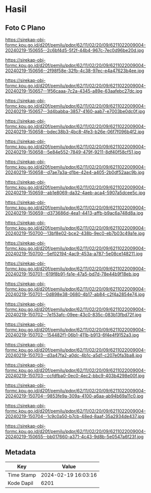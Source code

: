 # Hasil

## Foto C Plano

https://sirekap-obj-formc.kpu.go.id/d20f/pemilu/pdpr/62/11/02/20/09/6211022009004-20240219-150655--2c6bf4d5-5f2f-44b4-967c-7ec0d96be20d.jpg

https://sirekap-obj-formc.kpu.go.id/d20f/pemilu/pdpr/62/11/02/20/09/6211022009004-20240219-150656--2f98f58e-32fb-4c38-97ec-e4a47623b4ee.jpg

https://sirekap-obj-formc.kpu.go.id/d20f/pemilu/pdpr/62/11/02/20/09/6211022009004-20240219-150657--1f56caaa-7c2a-4345-a89e-63aafebc27dc.jpg

https://sirekap-obj-formc.kpu.go.id/d20f/pemilu/pdpr/62/11/02/20/09/6211022009004-20240219-150657--3d4babba-3857-4160-aab7-e7003be0dc0f.jpg

https://sirekap-obj-formc.kpu.go.id/d20f/pemilu/pdpr/62/11/02/20/09/6211022009004-20240219-150658--bdec38b3-4bc8-4fe3-b26e-06f7f096b4f2.jpg

https://sirekap-obj-formc.kpu.go.id/d20f/pemilu/pdpr/62/11/02/20/09/6211022009004-20240219-150658--5e84e552-7849-479f-9211-8df40f58cf51.jpg

https://sirekap-obj-formc.kpu.go.id/d20f/pemilu/pdpr/62/11/02/20/09/6211022009004-20240219-150658--d7ae7a3a-d1be-42e4-a405-2b0df52aac9b.jpg

https://sirekap-obj-formc.kpu.go.id/d20f/pemilu/pdpr/62/11/02/20/09/6211022009004-20240219-150659--ab1e8069-da32-4aeb-aca4-5907a5dcee5c.jpg

https://sirekap-obj-formc.kpu.go.id/d20f/pemilu/pdpr/62/11/02/20/09/6211022009004-20240219-150659--d373686d-4ea1-4413-affb-b9ac6a748d8a.jpg

https://sirekap-obj-formc.kpu.go.id/d20f/pemilu/pdpr/62/11/02/20/09/6211022009004-20240219-150700--13bf8e02-bce2-438b-9ec0-eb7b03c49a1e.jpg

https://sirekap-obj-formc.kpu.go.id/d20f/pemilu/pdpr/62/11/02/20/09/6211022009004-20240219-150700--5ef02194-4ac9-453a-a787-5e08ce148211.jpg

https://sirekap-obj-formc.kpu.go.id/d20f/pemilu/pdpr/62/11/02/20/09/6211022009004-20240219-150701--619f8b91-fa1e-47a5-bd7d-78e44b9f18eb.jpg

https://sirekap-obj-formc.kpu.go.id/d20f/pemilu/pdpr/62/11/02/20/09/6211022009004-20240219-150701--0d898e38-0680-4b17-ab84-c2f4a2854e74.jpg

https://sirekap-obj-formc.kpu.go.id/d20f/pemilu/pdpr/62/11/02/20/09/6211022009004-20240219-150702--7e153afc-09ee-43c0-835c-083b13fbd72f.jpg

https://sirekap-obj-formc.kpu.go.id/d20f/pemilu/pdpr/62/11/02/20/09/6211022009004-20240219-150702--154482f1-06b1-411b-b913-6f4e4f9152a3.jpg

https://sirekap-obj-formc.kpu.go.id/d20f/pemilu/pdpr/62/11/02/20/09/6211022009004-20240219-150703--d3a47fa2-a0dc-4b1c-a5d1-c207e0fa3ba8.jpg

https://sirekap-obj-formc.kpu.go.id/d20f/pemilu/pdpr/62/11/02/20/09/6211022009004-20240219-150703--ccfdfba0-0ec0-4ec2-bbc9-403b4298e00f.jpg

https://sirekap-obj-formc.kpu.go.id/d20f/pemilu/pdpr/62/11/02/20/09/6211022009004-20240219-150704--9853fe9a-309a-4100-a6aa-ab94b69a11c0.jpg

https://sirekap-obj-formc.kpu.go.id/d20f/pemilu/pdpr/62/11/02/20/09/6211022009004-20240219-150704--1c9c0a50-b7cb-48ed-8aaf-35a2934de437.jpg

https://sirekap-obj-formc.kpu.go.id/d20f/pemilu/pdpr/62/11/02/20/09/6211022009004-20240219-150655--bb017660-a371-4c43-9d8b-5e0547a6f23f.jpg


## Metadata

| Key        | Value               |
| ---------- | ------------------- |
| Time Stamp | 2024-02-19 16:03:16 |
| Kode Dapil | 6201                |



